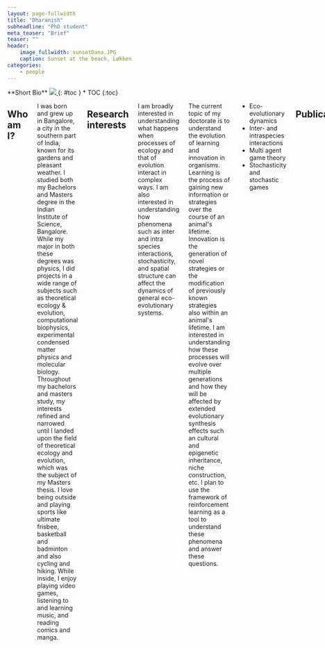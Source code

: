```yaml
---
layout: page-fullwidth
title: "Dharanish"
subheadline: "PhD student"
meta_teaser: "Brief"
teaser: ""
header:
    image_fullwidth: sunsetDana.JPG
    caption: Sunset at the beach, Løkken
categories:
    - people
---
```

<!--more-->

<div class="row">
<div class="medium-4 medium-push-8 columns" markdown="1">
<div class="panel radius" markdown="1">
**Short Bio**
<a class="th [radius]" href="{{ site.url }}/images/DeptPic.jpeg">
<img src="{{ site.url }}/images/dharanish.jpg">
</a>
{: #toc }
*  TOC
{:toc}
</div>
</div><!-- /.medium-4.columns -->



<div class="medium-8 medium-pull-4 columns" markdown="1">



## Who am I?

I was born and grew up in Bangalore, a city in the southern part of India, known for its gardens and pleasant weather. I studied both my Bachelors and Masters degree in the Indian Institute of Science, Bangalore. While my  major in both these degrees was physics, I did projects in a wide range of subjects such as theoretical ecology & evolution, computational biophysics, experimental condensed matter physics and molecular biology. Throughout my bachelors and masters study, my interests refined and narrowed until I landed upon the field of theoretical ecology and evolution, which was the subject of my Masters thesis. 
I love being outside and playing sports like ultimate frisbee, basketball and badminton and also cycling and hiking. While inside, I enjoy playing video games, listening to and learning music, and reading comics and manga.   

## Research interests

I am broadly interested in understanding what happens when processes of ecology and that of evolution interact in complex ways. I am also interested in understanding how phenomena such as inter and intra species interactions, stochasticity, and spatial structure can affect the dynamics of general eco-evolutionary systems.
    
The current topic of my doctorate is to understand the evolution of learning and innovation in organisms. Learning is the process of gaining new information or strategies over the course of an animal's lifetime. Innovation is the generation of novel strategies or the modification of previously known strategies also within an animal's lifetime. I am interested in understanding how these processes will evolve over multiple generations and how they will be affected by extended evolutionary synthesis effects such an cultural and epigenetic inheritance, niche construction, etc. I plan to use the framework of reinforcement learning as a tool to understand these phenomena and answer these questions.

* Eco-evolutionary dynamics
* Inter- and intraspecies interactions
* Multi agent game theory
* Stochasticity and stochastic games

## Publications 

Jule Neumann, **Dharanish Rajendra**, Tobias S. Kaiser (2024). "The Free-Running Circasemilunar Period Is Determined by Counting Circadian Clock Cycles in the Marine Midge Clunio Marinus." Journal of Biological Rhythms, 39(4):379-391. DOI: [https://doi.org/10.1177/07487304241249516](https://doi.org/10.1177/07487304241249516)
    
**Dharanish Rajendra**, Jaydeep Mandal, Yashodhan Hatwalne, & Prabal K. Maiti (2023). "Packing and emergence of the ordering of rods in a spherical monolayer." Soft Matter, 19(1), 137-146. DOI: [https://doi.org/10.1039/D2SM00799A](https://doi.org/10.1039/D2SM00799A)

**Dharanish Rajendra**, Nikhil Maroli, Narendra M. Dixit, and Prabal Kumar Maiti (2023). "Molecular Dynamics Simulations Show How Antibodies May Rescue HIV-1 Mutants Incapable of Infecting Host Cells." Journal of Biomolecular Structure and Dynamics, 1–11. DOI: [https://doi.org/10.1080/07391102.2023.2294835](https://doi.org/10.1080/07391102.2023.2294835)
    
## Links

Email address: [dharanish.rajendra@uni-wuerzburg.de](mailto:dharanish.rajendra@uni-wuerzburg.de)

